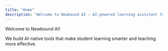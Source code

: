 ```yaml
---
title: "Home"
description: "Welcome to Newbound AI – AI-powered learning assistant for universities."
---
```


Welcome to Newbound AI!

We build AI-native tools that make student learning smarter and teaching more effective.
